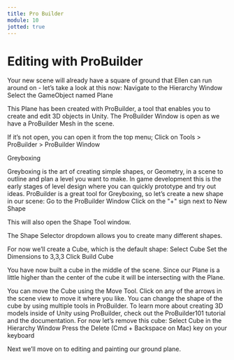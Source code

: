 ```yaml
---
title: Pro Builder
module: 10
jotted: true
---
```


# Editing with ProBuilder

Your new scene will already have a square of ground that Ellen can run around on - let’s take a look at this now:
Navigate to the Hierarchy Window
Select the GameObject named Plane

This Plane has been created with ProBuilder, a tool that enables you to create and edit 3D objects in Unity. The ProBuilder Window is open as we have a ProBuilder Mesh in the scene.



If it’s not open, you can open it from the top menu;
Click on Tools > ProBuilder > ProBuilder Window

Greyboxing

Greyboxing is the art of creating simple shapes, or Geometry, in a scene to outline and plan a level you want to make. In game development this is the early stages of level design where you can quickly prototype and try out ideas. ProBuilder is a great tool for Greyboxing, so let’s create a new shape in our scene:
Go to the ProBuilder Window
Click on the "+" sign next to New Shape


This will also open the Shape Tool window.

The Shape Selector dropdown allows you to create many different shapes.

For now we’ll create a Cube, which is the default shape:
Select Cube
Set the Dimensions to 3,3,3
Click Build Cube

You have now built a cube in the middle of the scene. Since our Plane is a little higher than the center of the cube it will be intersecting with the Plane.

You can move the Cube using the Move Tool. Click on any of the arrows in the scene view to move it where you like.
You can change the shape of the cube by using multiple tools in ProBuilder. To learn more about creating 3D models inside of Unity using ProBuilder, check out the ProBuilder101 tutorial and the documentation.
For now let’s remove this cube:
Select Cube in the Hierarchy Window
Press the Delete (Cmd + Backspace on Mac) key on your keyboard

Next we’ll move on to editing and painting our ground plane.

